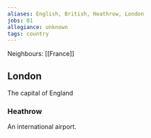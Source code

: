 ```yaml
---
aliases: English, British, Heathrow, London
jobs: 01
allegiance: unknown
tags: country
---
```


Neighbours: [[France]]

## London
The capital of England

### Heathrow
An international airport.
